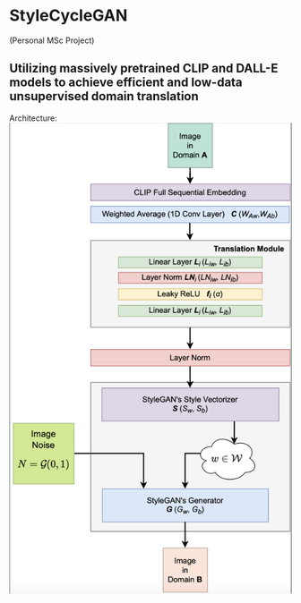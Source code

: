 # StyleCycleGAN

(Personal MSc Project)

## Utilizing massively pretrained CLIP and DALL-E models to achieve efficient and low-data unsupervised domain translation

Architecture:
![image](https://github.com/SS-YuJJ/StyleCycleGAN/blob/main/pics/model_architecture.png)

